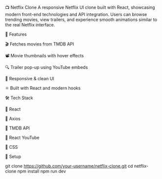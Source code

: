 📺 Netflix Clone
A responsive Netflix UI clone built with React, showcasing modern front-end technologies and API integration. Users can browse trending movies, view trailers, and experience smooth animations similar to the real Netflix interface.

🚀 Features

🎬 Fetches movies from TMDB API

📽️ Movie thumbnails with hover effects

🔍 Trailer pop-up using YouTube embeds

🌙 Responsive & clean UI

⚛️ Built with React and modern hooks

🛠️ Tech Stack

🔹 React

🔹 Axios

🔹 TMDB API

🔹 React YouTube

🔹  CSS

🔧 Setup

git clone https://github.com/your-username/netflix-clone.git
cd netflix-clone
npm install
npm run dev
